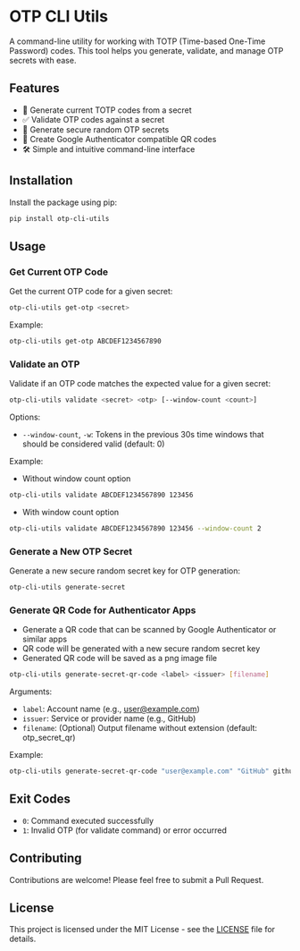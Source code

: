 # OTP CLI Utils

A command-line utility for working with TOTP (Time-based One-Time Password) codes. This tool helps you generate, validate, and manage OTP secrets with ease.

## Features

- 🔑 Generate current TOTP codes from a secret
- ✅ Validate OTP codes against a secret
- 🔄 Generate secure random OTP secrets
- 📱 Create Google Authenticator compatible QR codes
- 🛠️ Simple and intuitive command-line interface

## Installation

Install the package using pip:

```bash
pip install otp-cli-utils
```

## Usage

### Get Current OTP Code

Get the current OTP code for a given secret:

```bash
otp-cli-utils get-otp <secret>
```

Example:
```bash
otp-cli-utils get-otp ABCDEF1234567890
```

### Validate an OTP

Validate if an OTP code matches the expected value for a given secret:

```bash
otp-cli-utils validate <secret> <otp> [--window-count <count>]
```

Options:
- `--window-count`, `-w`: Tokens in the previous 30s time windows that should be considered valid (default: 0)

Example:
- Without window count option
```bash
otp-cli-utils validate ABCDEF1234567890 123456
```

- With window count option
```bash
otp-cli-utils validate ABCDEF1234567890 123456 --window-count 2
```

### Generate a New OTP Secret

Generate a new secure random secret key for OTP generation:

```bash
otp-cli-utils generate-secret
```

### Generate QR Code for Authenticator Apps

- Generate a QR code that can be scanned by Google Authenticator or similar apps
- QR code will be generated with a new secure random secret key
- Generated QR code will be saved as a png image file

```bash
otp-cli-utils generate-secret-qr-code <label> <issuer> [filename]
```

Arguments:
- `label`: Account name (e.g., user@example.com)
- `issuer`: Service or provider name (e.g., GitHub)
- `filename`: (Optional) Output filename without extension (default: otp_secret_qr)

Example:
```bash
otp-cli-utils generate-secret-qr-code "user@example.com" "GitHub" github_2fa
```

## Exit Codes

- `0`: Command executed successfully
- `1`: Invalid OTP (for validate command) or error occurred

## Contributing

Contributions are welcome! Please feel free to submit a Pull Request.

## License

This project is licensed under the MIT License - see the [LICENSE](LICENSE) file for details.
